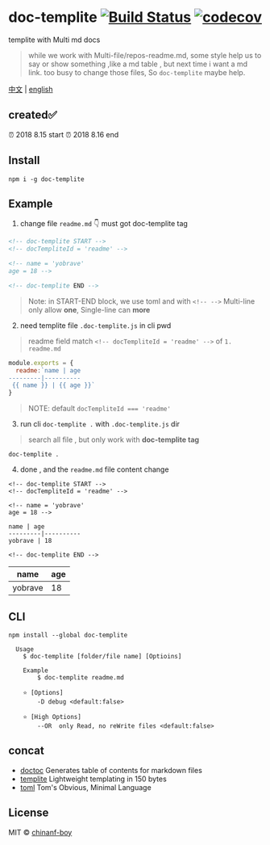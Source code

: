 # doc-templite [![Build Status](https://travis-ci.org/chinanf-boy/doc-templite.svg?branch=master)](https://travis-ci.org/chinanf-boy/doc-templite) [![codecov](https://codecov.io/gh/chinanf-boy/doc-templite/badge.svg?branch=master)](https://codecov.io/gh/chinanf-boy/doc-templite?branch=master)

<!-- [![explain](http://llever.com/explain.svg)](https://github.com/chinanf-boy/doc-templite-explain) -->

templite with Multi md docs

> while we work with Multi-file/repos-readme.md, some style help us to say or show something ,like a md table , but next time i want a md link. too busy to change those files, So `doc-templite` maybe help.

[中文](./readme.zh.md) | [english](./readme.md)

## created✅

⏰ 2018 8.15 start
⏰ 2018 8.16 end

## Install

```
npm i -g doc-templite
```

## Example

1. change file `readme.md` 👇 must got doc-templite tag

``` html
<!-- doc-templite START -->
<!-- docTempliteId = 'readme' -->

<!-- name = 'yobrave'
age = 18 -->

<!-- doc-templite END -->
```

> Note: in START-END block, we use toml and with `<!-- -->`
> Multi-line only allow **one**, Single-line can **more**

2. need templite file `.doc-templite.js` in cli pwd

> readme field match `<!-- docTempliteId = 'readme' -->` of `1. readme.md`

``` js
module.exports = {
  readme:`name | age
---------|----------
 {{ name }} | {{ age }}`
}
```

> NOTE: default `docTempliteId === 'readme'`

3. run cli `doc-templite .` with `.doc-templite.js` dir

> search all file , but only work with **doc-templite tag**

```
doc-templite .
```

4. done , and the `readme.md` file content change

```
<!-- doc-templite START -->
<!-- docTempliteId = 'readme' -->

<!-- name = 'yobrave'
age = 18 -->

name | age
---------|----------
yobrave | 18

<!-- doc-templite END -->
```

name | age
---------|----------
yobrave | 18




## CLI

```
npm install --global doc-templite
```

```
  Usage
  	$ doc-templite [folder/file name] [Optioins]

	Example
		$ doc-templite readme.md

	⭐ [Options]
		-D debug <default:false>

	⭐ [High Options]
		--OR  only Read, no reWrite files <default:false>
```


<!-- ## API

### docTemplite(input, [options])

#### input

name: | input
---------|----------
Type: | `string`
Desc: | Lorem ipsum.

#### options

##### foo

 name: | foo
---------|----------
Type: | `boolean`
Default: | `false`
Desc: | Lorem ipsum. -->



## concat

- [doctoc](https://github.com/thlorenz/doctoc) Generates table of contents for markdown files
- [templite](https://github.com/lukeed/templite) Lightweight templating in 150 bytes
- [toml](https://github.com/toml-lang/toml) Tom's Obvious, Minimal Language


## License

MIT © [chinanf-boy](http://llever.com)
